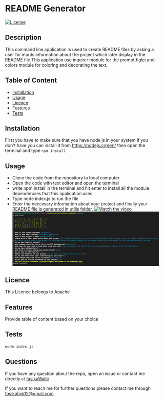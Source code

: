 # README Generator

[![License](https://img.shields.io/badge/License-Apache%202.0-yellow.svg)](https://opensource.org/licenses/Apache-2.0)

## Description

This command line application is used to create README files by asking a user for inputs information about the project which later display in the README file.This application use inquirer module for the prompt,figlet and colors module for coloring and decorating the text.

## Table of Content

- [Installation](#Installation)
- [Usage](#Usage)
- [Licence](#Licence)
- [Features](#Features)
- [Tests](#Tests)

## Installation

First you have to make sure that you have node js in your system if you don't have you can install it from https://nodejs.org/en/ then open the terminal and type `npm install`

## Usage

- Clone the code from the repository to local computer
- Open the code with text editor and open the terminal
- write npm install in the terminal and hit enter to install all the module dependencies that this application uses
- Type node index.js to run the file
- Enter the neccesary information about your project and finally your README file is generated in utilis folder.
  [![Watch the video](https://i.imgur.com/vKb2F1B.png)](https://drive.google.com/file/d/1YKhjsSwSqq6GMWev_4xAgNVELL29myJE/view)
  ![project image](./Develop/Assets/images/screenshot.png)

## Licence

This Licence belongs to Apache

## Features

Provide table of content based on your choice

## Tests

`node index.js`

## Questions

If you have any question about the repo, open an issue or contact me directly at [fasikaWalle](https://github.com/fasikaWalle/)

If you want to reach me for further questions please contact me through fasikabini12@gmail.com
